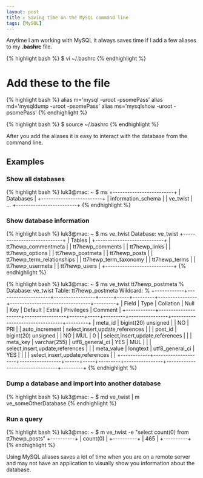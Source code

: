 ```yaml
---
layout: post
title : Saving time on the MySQL command line
tags: [MySQL]
---
```


Anytime I am working with MySQL it always saves time if I add a few aliases to my **.bashrc** file.

{% highlight bash %}
$ vi ~/.bashrc
{% endhighlight %}

# Add these to the file

{% highlight bash %}
alias m='mysql -uroot -psomePass'
alias md='mysqldump -uroot -psomePass'
alias ms='mysqlshow -uroot -psomePass'
{% endhighlight %}

{% highlight bash %}
$ source ~/.bashrc
{% endhighlight %}

After you add the aliases it is easy to interact with the database from the command line. 

## Examples

### Show all databases

{% highlight bash %}
luk3@mac: ~ $ ms
+-------------------------+
|        Databases        |
+-------------------------+
| information_schema      |
| ve_twist                |
...
+-------------------------+
{% endhighlight %}

### Show database information

{% highlight bash %}
luk3@mac: ~ $ ms ve_twist
Database: ve_twist
+----------------------------+
|           Tables           |
+----------------------------+
| tt7hewp_commentmeta        |
| tt7hewp_comments           |
| tt7hewp_links              |
| tt7hewp_options            |
| tt7hewp_postmeta           |
| tt7hewp_posts              |
| tt7hewp_term_relationships |
| tt7hewp_term_taxonomy      |
| tt7hewp_terms              |
| tt7hewp_usermeta           |
| tt7hewp_users              |
+----------------------------+
{% endhighlight %}

{% highlight bash %}
luk3@mac: ~ $ ms ve_twist tt7hewp_postmeta %
Database: ve_twist  Table: tt7hewp_postmeta  Wildcard: %
+------------+---------------------+-----------------+------+-----+---------+----------------+---------------------------------+---------+
| Field      | Type                | Collation       | Null | Key | Default | Extra          | Privileges                      | Comment |
+------------+---------------------+-----------------+------+-----+---------+----------------+---------------------------------+---------+
| meta_id    | bigint(20) unsigned |                 | NO   | PRI |         | auto_increment | select,insert,update,references |         |
| post_id    | bigint(20) unsigned |                 | NO   | MUL | 0       |                | select,insert,update,references |         |
| meta_key   | varchar(255)        | utf8_general_ci | YES  | MUL |         |                | select,insert,update,references |         |
| meta_value | longtext            | utf8_general_ci | YES  |     |         |                | select,insert,update,references |         |
+------------+---------------------+-----------------+------+-----+---------+----------------+---------------------------------+---------+
{% endhighlight %}
### Dump a database and import into another database

{% highlight bash %}
luk3@mac: ~ $ md ve_twist | m ve_someOtherDatabase
{% endhighlight %}

### Run a query

{% highlight bash %}
luk3@mac: ~ $ m ve_twist -e "select count(0) from tt7hewp_posts"
+----------+
| count(0) |
+----------+
|      465 |
+----------+
{% endhighlight %}

Using MySQL aliases saves a lot of time when you are on a remote server and may not have an application to visually show you information about the database.
